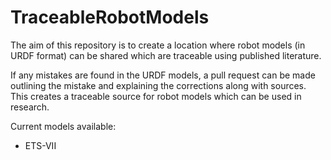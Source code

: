 # TraceableRobotModels

The aim of this repository is to create a location where robot models (in URDF format) can be shared which are traceable using published literature.

If any mistakes are found in the URDF models, a pull request can be made outlining the mistake and explaining the corrections along with sources. This creates a traceable source for robot models which can be used in research.

Current models available:

- ETS-VII


